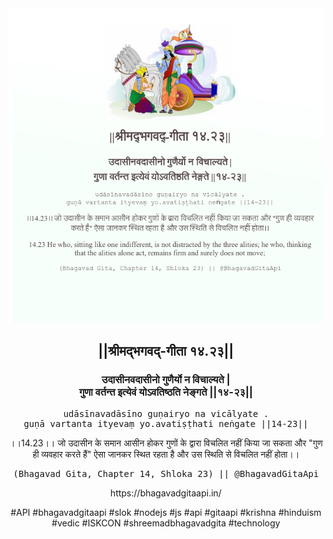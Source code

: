 <img src="../../asset/BG_14_23.png"/>
<center><h2>||श्रीमद्‍भगवद्‍-गीता १४.२३||</h2>
<h3>उदासीनवदासीनो गुणैर्यो न विचाल्यते |<br/>गुणा वर्तन्त इत्येवं योऽवतिष्ठति नेङ्गते ||१४-२३||</h3>
<pre>udāsīnavadāsīno guṇairyo na vicālyate .<br/>guṇā vartanta ityevaṃ yo.avatiṣṭhati neṅgate ||14-23||</pre>
<p>।।14.23।। जो उदासीन के समान आसीन होकर गुणों के द्वारा विचलित नहीं किया जा सकता और "गुण ही व्यवहार करते हैं" ऐसा जानकर स्थित रहता है और उस स्थिति से विचलित नहीं होता।।</p>
<pre>(Bhagavad Gita, Chapter 14, Shloka 23) || @BhagavadGitaApi</pre><p>https://bhagavadgitaapi.in/</p><p>#API #bhagavadgitaapi #slok #nodejs #js #api #gitaapi #krishna #hinduism #vedic #ISKCON #shreemadbhagavadgita #technology</p></center>